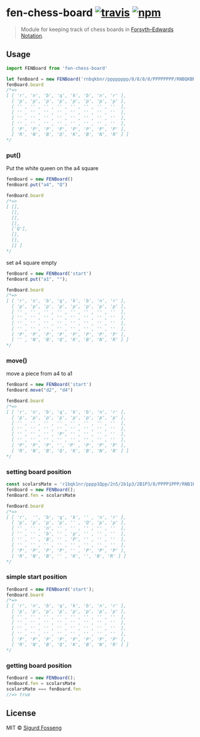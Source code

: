 # fen-chess-board [![travis][travis-image]][travis-url] [![npm][npm-image]][npm-url]
[travis-image]: https://img.shields.io/travis/laat/fen-chess-board.svg?style=flat
[travis-url]: https://travis-ci.org/laat/fen-chess-board
[npm-image]: https://img.shields.io/npm/v/fen-chess-board.svg?style=flat
[npm-url]: https://npmjs.org/package/fen-chess-board

> Module for keeping track of chess boards in [Forsyth–Edwards Notation](https://en.wikipedia.org/wiki/Forsyth%E2%80%93Edwards_Notation).

## Usage

```javascript
import FENBoard from 'fen-chess-board'

let fenBoard = new FENBoard('rnbqkbnr/pppppppp/8/8/8/8/PPPPPPPP/RNBQKBNR');
fenBoard.board
/*=>
[ [ 'r', 'n', 'b', 'q', 'k', 'b', 'n', 'r' ],
  [ 'p', 'p', 'p', 'p', 'p', 'p', 'p', 'p' ],
  [ '' , '' , '' , '' , '' , '' , '' , ''  ],
  [ '' , '' , '' , '' , '' , '' , '' , ''  ],
  [ '' , '' , '' , '' , '' , '' , '' , ''  ],
  [ '' , '' , '' , '' , '' , '' , '' , ''  ],
  [ 'P', 'P', 'P', 'P', 'P', 'P', 'P', 'P' ],
  [ 'R', 'N', 'B', 'Q', 'K', 'B', 'N', 'R' ] ]
*/
```

### put()
Put the white queen on the a4 square
```javascript
fenBoard = new FENBoard()
fenBoard.put("a4", "Q")

fenBoard.board
/*=>
[ [],
  [],
  [],
  [],
  ['Q'],
  [],
  [],
  [] ]
*/
```

set a4 square empty
```javascript
fenBoard = new FENBoard('start')
fenBoard.put("a1", "");

fenBoard.board
/*=>
[ [ 'r', 'n', 'b', 'q', 'k', 'b', 'n', 'r' ],
  [ 'p', 'p', 'p', 'p', 'p', 'p', 'p', 'p' ],
  [ '' , '' , '' , '' , '' , '' , '' , ''  ],
  [ '' , '' , '' , '' , '' , '' , '' , ''  ],
  [ '' , '' , '' , '' , '' , '' , '' , ''  ],
  [ '' , '' , '' , '' , '' , '' , '' , ''  ],
  [ 'P', 'P', 'P', 'P', 'P', 'P', 'P', 'P' ],
  [ '' , 'N', 'B', 'Q', 'K', 'B', 'N', 'R' ] ]
*/
```

### move()
move a piece from a4 to a1
```javascript
fenBoard = new FENBoard('start')
fenBoard.move("d2", "d4")

fenBoard.board
/*=>
[ [ 'r', 'n', 'b', 'q', 'k', 'b', 'n', 'r' ],
  [ 'p', 'p', 'p', 'p', 'p', 'p', 'p', 'p' ],
  [ '' , '' , '' , '' , '' , '' , '' , ''  ],
  [ '' , '' , '' , '' , '' , '' , '' , ''  ],
  [ '' , '' , '' , 'P', '' , '' , '' , ''  ],
  [ '' , '' , '' , '' , '' , '' , '' , ''  ],
  [ 'P', 'P', 'P', '', 'P' , 'P', 'P', 'P' ],
  [ 'R', 'N', 'B', 'Q', 'K', 'B', 'N', 'R' ] ]
*/
```

### setting board position
```javascript
const scolarsMate = 'r1bqk1nr/pppp1Qpp/2n5/2b1p3/2B1P3/8/PPPP1PPP/RNB1K1NR'
fenBoard = new FENBoard();
fenBoard.fen = scolarsMate

fenBoard.board
/*=>
[ [ 'r',  '', 'b', 'q', 'k', '' , 'n', 'r' ],
  [ 'p', 'p', 'p', 'p', '' , 'Q', 'p', 'p' ],
  [ '' , '' , 'n', '' , '' , '' , '' , ''  ],
  [ '' , '' , 'b', '' , 'p', '' , '' , ''  ],
  [ '' , '' , 'B', '' , 'P', '' , '' , ''  ],
  [ '' , '' , '' , '' , '' , '' , '' , ''  ],
  [ 'P', 'P', 'P', 'P', '' , 'P', 'P', 'P' ],
  [ 'R', 'N', 'B', '' , 'K', '', 'N', 'R' ] ]
*/
```

### simple start position

```javascript
fenBoard = new FENBoard('start');
fenBoard.board
/*=>
[ [ 'r', 'n', 'b', 'q', 'k', 'b', 'n', 'r' ],
  [ 'p', 'p', 'p', 'p', 'p', 'p', 'p', 'p' ],
  [ '' , '' , '' , '' , '' , '' , '' , ''  ],
  [ '' , '' , '' , '' , '' , '' , '' , ''  ],
  [ '' , '' , '' , '' , '' , '' , '' , ''  ],
  [ '' , '' , '' , '' , '' , '' , '' , ''  ],
  [ 'P', 'P', 'P', 'P', 'P', 'P', 'P', 'P' ],
  [ 'R', 'N', 'B', 'Q', 'K', 'B', 'N', 'R' ] ]
*/
```

### getting board position
```javascript
fenBoard = new FENBoard();
fenBoard.fen = scolarsMate
scolarsMate === fenBoard.fen
//=> true
```

## License

MIT © [Sigurd Fosseng](https://github.com/laat)
